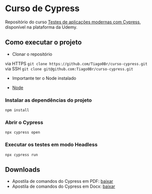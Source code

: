 # Curso de Cypress

Repositório do curso [Testes de aplicações modernas com Cypress](https://www.udemy.com/course/testes-cypress/), disponível na plataforma da Udemy.

## Como executar o projeto

- Clonar o repositório

via HTTPS
`git clone https://github.com/Tiago0Br/curso-cypress.git`  
via SSH
`git clone git@github.com:Tiago0Br/curso-cypress.git`

- Importante ter o Node instalado

- [Node](https://nodejs.org/pt-br/)

### Instalar as dependências do projeto

`npm install`

### Abrir o Cypress

`npx cypress open`

### Executar os testes em modo Headless

`npx cypress run`

## Downloads
- Apostila de comandos do Cypress em PDF: [baixar](https://github.com/Tiago0Br/curso-cypress/files/7031586/comandosCypress.pdf)
- Apostila de comandos do Cypress em Docx: [baixar](https://github.com/Tiago0Br/curso-cypress/files/7031582/comandosCypress.docx)

